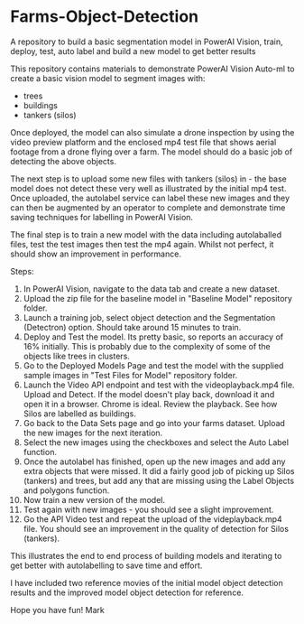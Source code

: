 # Farms-Object-Detection
A repository to build a basic segmentation model in PowerAI Vision, train, deploy, test, auto label and build a new model to get better results

This repository contains materials to demonstrate PowerAI Vision Auto-ml to create a basic vision model to segment images with:
 * trees
 * buildings
 * tankers (silos)
 
Once deployed, the model can also simulate a drone inspection by using the video preview platform and the enclosed mp4 test file that shows aerial footage from a drone flying over a farm.  The model should do a basic job of detecting the above objects.

The next step is to upload some new files with tankers (silos) in - the base model does not detect these very well as illustrated by the initial mp4 test.  Once uploaded, the autolabel service can label these new images and they can then be augmented by an operator to complete and demonstrate time saving techniques for labelling in PowerAI Vision.

The final step is to train a new model with the data including autolaballed files, test the test images then test the mp4 again.  Whilst not perfect, it should show an improvement in performance.

Steps:
1.  In PowerAI Vision, navigate to the data tab and create a new dataset.
2.  Upload the zip file for the baseline model in "Baseline Model" repository folder.
3.  Launch a training job, select object detection and the Segmentation (Detectron) option.  Should take around 15 minutes to train.
4.  Deploy and Test the model.  Its pretty basic, so reports an accuracy of 16% initially.  This is probably due to the complexity of some of the objects like trees in clusters.
5.  Go to the Deployed Models Page and test the model with the supplied sample images in "Test Files for Model" repository folder.
6.  Launch the Video API endpoint and test with the videoplayback.mp4 file.  Upload and Detect.  If the model doesn't play back, download it and open it in a browser.  Chrome is ideal.  Review the playback.  See how Silos are labelled as buildings.
7.  Go back to the Data Sets page and go into your farms dataset.  Upload the new images for the next iteration.
8.  Select the new images using the checkboxes and select the Auto Label function.
9.  Once the autolabel has finished, open up the new images and add any extra objects that were missed.  It did a fairly good job of picking up Silos (tankers) and trees, but add any that are missing using the Label Objects and polygons function.
10. Now train a new version of the model.
11. Test again with new images - you should see a slight improvement.
12. Go the API Video test and repeat the upload of the videplayback.mp4 file.  You should see an improvement in the quality of detection for Silos (tankers).

This illustrates the end to end process of building models and iterating to get better with autolabelling to save time and effort.

I have included two reference movies of the initial model object detection results and the improved model object detection for reference.

Hope you have fun!
Mark
